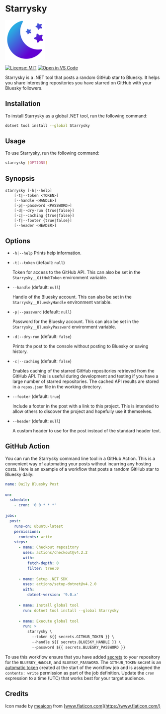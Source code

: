 # Starrysky

![Logo](./icon.png)

[![License: MIT](https://img.shields.io/badge/License-MIT-green.svg)](https://github.com/alexmg/Starrysky/blob/main/LICENSE)
[![Open in VS Code](https://img.shields.io/badge/Open%20in%20VS%20Code-blue?logo=visualstudiocode)](https://open.vscode.dev/alexmg/Starrysky)

Starrysky is a .NET tool that posts a random GitHub star to Bluesky. It helps you share interesting repositories you have starred on GitHub with your Bluesky followers.

## Installation

To install Starrysky as a global .NET tool, run the following command:

```sh
dotnet tool install --global Starrysky
```

## Usage

To use Starrysky, run the following command:

```sh
starrysky [OPTIONS]
```

## Synopsis

```text
starrysky [-h|--help]
    [-t|--token <TOKEN>]
    [--handle <HANDLE>]
    [-p|--password <PASSWORD>]
    [-d|--dry-run {true|false}]
    [-c|--caching {true|false}]
    [-f|--footer {true|false}]
    [--header <HEADER>]
```

## Options

- `-h|--help`
  Prints help information.

- `-t|--token` (default: `null`)

  Token for access to the GitHub API. This can also be set in the `Starrysky__GitHubToken` environment variable.

- `--handle` (default: `null`)

  Handle of the Bluesky account. This can also be set in the `Starrysky__BlueskyHandle` environment variable.

- `-p|--password` (default: `null`)

  Password for the Bluesky account. This can also be set in the `Starrysky__BlueskyPassword` environment variable.

- `-d|--dry-run` (default: `false`)

  Prints the post to the console without posting to Bluesky or saving history.

- `-c|--caching` (default: `false`)

  Enables caching of the starred GitHub repositories retrieved from the GitHub API. This is useful during development and testing if you have a large number of starred repositories. The cached API results are stored in a `repos.json` file in the working directory.

- `--footer` (default: `true`)

  Include a footer in the post with a link to this project. This is intended to allow others to discover the project and hopefully use it themselves.

- `--header` (default: `null`)

  A custom header to use for the post instead of the standard header text.

## GitHub Action

You can run the Starrysky command line tool in a GitHub Action. This is a convenient way of automating your posts without incurring any hosting costs. Here is an example of a workflow that posts a random GitHub star to Bluesky daily:

```yml
name: Daily Bluesky Post

on:
  schedule:
    - cron: '0 0 * * *'

jobs:
  post:
    runs-on: ubuntu-latest
    permissions:
      contents: write
    steps:
      - name: Checkout repository
        uses: actions/checkout@v4.2.2
        with:
          fetch-depth: 0
          filter: tree:0

      - name: Setup .NET SDK
        uses: actions/setup-dotnet@v4.2.0
        with:
          dotnet-version: '9.0.x'

      - name: Install global tool
        run: dotnet tool install --global Starrysky

      - name: Execute global tool
        run: >
          starrysky \
            --token ${{ secrets.GITHUB_TOKEN }} \
            --handle ${{ secrets.BLUESKY_HANDLE }} \
            --password ${{ secrets.BLUESKY_PASSWORD }}
```

To use this workflow ensure that you have added [secrets](https://docs.github.com/en/actions/security-for-github-actions/security-guides/using-secrets-in-github-actions) to your repository for the `BLUESKY_HANDLE`, and `BLUESKY_PASSWORD`. The `GITHUB_TOKEN` secret is an [automatic token](https://docs.github.com/en/actions/security-for-github-actions/security-guides/automatic-token-authentication) created at the start of the workflow job and is assigned the `contents: write` permission as part of the job definition. Update the `cron` expression to a time (UTC) that works best for your target audience.

## Credits

Icon made by [meaicon](https://www.flaticon.com/authors/meaicon) from [www.flaticon.com](https://www.flaticon.com/)
